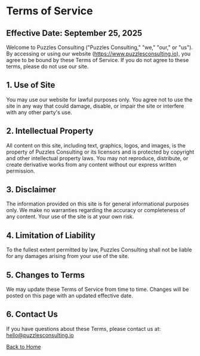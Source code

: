 # Terms of Service

## Effective Date: September 25, 2025

Welcome to Puzzles Consulting ("Puzzles Consulting," "we," "our," or "us"). By accessing or using our website (<https://www.puzzlesconsulting.io>), you agree to be bound by these Terms of Service. If you do not agree to these terms, please do not use our site.

## 1. Use of Site

You may use our website for lawful purposes only. You agree not to use the site in any way that could damage, disable, or impair the site or interfere with any other party's use.

## 2. Intellectual Property

All content on this site, including text, graphics, logos, and images, is the property of Puzzles Consulting or its licensors and is protected by copyright and other intellectual property laws. You may not reproduce, distribute, or create derivative works from any content without our express written permission.

## 3. Disclaimer

The information provided on this site is for general informational purposes only. We make no warranties regarding the accuracy or completeness of any content. Your use of the site is at your own risk.

## 4. Limitation of Liability

To the fullest extent permitted by law, Puzzles Consulting shall not be liable for any damages arising from your use of the site.

## 5. Changes to Terms

We may update these Terms of Service from time to time. Changes will be posted on this page with an updated effective date.

## 6. Contact Us

If you have questions about these Terms, please contact us at: <hello@puzzlesconsulting.io>

[Back to Home](/)
